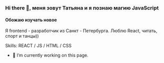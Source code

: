 
### Hi there 👋, меня зовут Татьяна и я познаю магию JavaScript
#### Обожаю изучать новое
Я frontend - разработчик из Санкт - Петербурга. Люблю React, читать, спорт и танцы))

Skills:  REACT / JS / HTML / CSS

- 🔭 I’m currently working on this page. 






<!--
**sealione1311/sealione1311** is a ✨ _special_ ✨ repository because its `README.md` (this file) appears on your GitHub profile.

Here are some ideas to get you started:

- 🔭 I’m currently working on ...
- 🌱 I’m currently learning ...
- 👯 I’m looking to collaborate on ...
- 🤔 I’m looking for help with ...
- 💬 Ask me about ...
- 📫 How to reach me: ...
- 😄 Pronouns: ...
- ⚡ Fun fact: ...
-->
